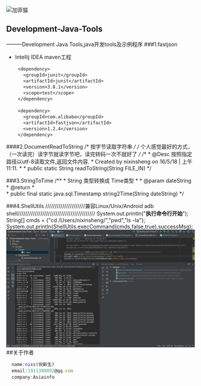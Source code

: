 ![加菲猫](http://pic.cnblogs.com/avatar/614759/20150806155546.png)
## Development-Java-Tools
———Development Java Tools,java开发tools及示例程序
###1.fastjson
*    Intellij IDEA maven工程

        <dependencies>
        
          <dependency>
            <groupId>junit</groupId>
            <artifactId>junit</artifactId>
            <version>3.8.1</version>
            <scope>test</scope>
          </dependency>
          
          <dependency>
            <groupId>com.alibaba</groupId>
            <artifactId>fastjson</artifactId>
            <version>1.2.4</version>
          </dependency>
          
        </dependencies>

####2.DocumentReadToString
    /* 按字节读取字符串 */
	/* 个人感觉最好的方式，（一次读完）读字节就读字节吧，读完转码一次不就好了 */
    /**
     * @Desc 按照指定路径以utf-8读取文件,返回文件内容.
     * Created by nixinsheng on 16/5/18 | 上午11:11.
     * 
     * public static String readToString(String FILE_IN)
     */
     
###3.StringToTime
     /**
     * String 类型转换成 Time类型
     *
     * @param dateString
     * @return
     *  
     * public final static java.sql.Timestamp string2Time(String dateString) 
     */
     
###4.ShellUtils
    /////////////////////兼容Linux/Unix/Android adb shell/////////////////////////////////////////
    System.out.println("******执行命令行开始******");
    String[] cmds = {"cd /Users/nixinsheng/","pwd","ls -la"};
        System.out.println(ShellUtils.execCommand(cmds,false,true).successMsg);     
![Result](https://github.com/wvqusrtg/Development-Java-Tools/blob/master/%E6%88%AA%E5%9B%BE%E8%AE%B0%E5%BD%95/ShellUtils.png?raw=true)
##关于作者

```javascript
  name:nixs(倪新生)
  email:1911398892@qq.com
  company:Asiainfo
```
